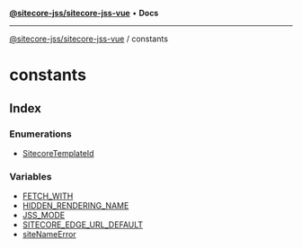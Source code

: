 [**@sitecore-jss/sitecore-jss-vue**](../../README.md) • **Docs**

***

[@sitecore-jss/sitecore-jss-vue](../../README.md) / constants

# constants

## Index

### Enumerations

- [SitecoreTemplateId](enumerations/SitecoreTemplateId.md)

### Variables

- [FETCH\_WITH](variables/FETCH_WITH.md)
- [HIDDEN\_RENDERING\_NAME](variables/HIDDEN_RENDERING_NAME.md)
- [JSS\_MODE](variables/JSS_MODE.md)
- [SITECORE\_EDGE\_URL\_DEFAULT](variables/SITECORE_EDGE_URL_DEFAULT.md)
- [siteNameError](variables/siteNameError.md)
